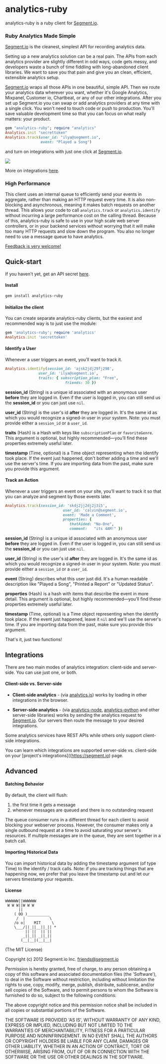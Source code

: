 analytics-ruby
==============

analytics-ruby is a ruby client for [Segment.io](https://segment.io).

### Ruby Analytics Made Simple

[Segment.io](https://segment.io) is the cleanest, simplest API for recording analytics data.

Setting up a new analytics solution can be a real pain. The APIs from each analytics provider are slightly different in odd ways, code gets messy, and developers waste a bunch of time fiddling with long-abandoned client libraries. We want to save you that pain and give you an clean, efficient, extensible analytics setup.

[Segment.io](https://segment.io) wraps all those APIs in one beautiful, simple API. Then we route your analytics data wherever you want, whether it's Google Analytics, Mixpanel, Customer io, Chartbeat, or any of our other integrations. After you set up Segment.io you can swap or add analytics providers at any time with a single click. You won't need to touch code or push to production. You'll save valuable development time so that you can focus on what really matters: your product.

```ruby
gem "analytics-ruby"; require "analytics"
Analytics.init "secrettoken"
Analytics.track(user_id: "ilya@segment.io", 
                event: "Played a Song")
```

and turn on integrations with just one click at [Segment.io](https://segment.io).

![](http://i.imgur.com/YnBWI.png)

More on integrations [here](#integrations).

### High Performance

This client uses an internal queue to efficiently send your events in aggregate, rather than making an HTTP
request every time. It is also non-blocking and asynchronous, meaning it makes batch requests on another thread. This allows your code to call `analytics.track` or `analytics.identify` without incurring a large performance cost on the calling thread. Because of this, analytics-ruby is safe to use in your high scale web server controllers, or in your backend services
without worrying that it will make too many HTTP requests and slow down the program. You also no longer need to use a message queue to have analytics.

[Feedback is very welcome!](mailto:friends@segment.io)

## Quick-start

If you haven't yet, get an API secret [here](https://segment.io).

#### Install
```bash
gem install analytics-ruby
```

#### Initialize the client

You can create separate analytics-ruby clients, but the easiest and recommended way is to just use the module:

```ruby
gem 'analytics-ruby'; require 'analytics'
Analytics.init 'secrettoken'
```

#### Identify a User

Whenever a user triggers an event, you’ll want to track it.

```ruby
Analytics.identify(session_id: 'ajsk2jdj29fj298', 
               user_id: 'ilya@segment.io', 
               traits: { subscription_plan: "Free",
                           friends: 30 })
```

**session_id** (String) is a unique id associated with an anonymous user **before** they are logged in. Even if the user
is logged in, you can still send us the **session_id** or you can just use `nil`.

**user_id** (String) is the user's id **after** they are logged in. It's the same id as which you would recognize a signed-in user in your system. Note: you must provide either a `session_id` or a `user_id`.

**traits** (Hash) is a Hash with keys like `subscriptionPlan` or `favoriteGenre`. This argument is optional, but highly recommended—you’ll find these properties extremely useful later.

**timestamp** (Time, optional) is a Time object representing when the identify took place. If the event just happened, don't bother adding a time and we'll use the server's time. If you are importing data from the past, make sure you provide this argument.

#### Track an Action

Whenever a user triggers an event on your site, you’ll want to track it so that you can analyze and segment by those events later.

```ruby
Analytics.track(session_id: 'skdj2jj2dj2j3i5', 
                          user_id: 'calvin@segment.io', 
                          event: 'Made a Comment', 
                          properties: {
                             thatAided: "No-One",
                             comment:   "its 4AM!" })
```


**session_id** (String) is a unique id associated with an anonymous user **before** they are logged in. Even if the user
is logged in, you can still send us the **session_id** or you can just use `nil`.

**user_id** (String) is the user's id **after** they are logged in. It's the same id as which you would recognize a signed-in user in your system. Note: you must provide either a `session_id` or a `user_id`.

**event** (String) describes what this user just did. It's a human readable description like "Played a Song", "Printed a Report" or "Updated Status".

**properties** (Hash) is a hash with items that describe the event in more detail. This argument is optional, but highly recommended—you’ll find these properties extremely useful later.

**timestamp** (Time, optional) is a Time object representing when the identify took place. If the event just happened, leave it `nil` and we'll use the server's time. If you are importing data from the past, make sure you provide this argument.

That's it, just two functions!

## Integrations

There are two main modes of analytics integration: client-side and server-side. You can use just one, or both.

#### Client-side vs. Server-side

* **Client-side analytics** - (via [analytics.js](https://github.com/segmentio/analytics.js)) works by loading in other integrations
in the browser.

* **Server-side analytics** - (via [analytics-node](https://github.com/segmentio/analytics-node), [analytics-python](https://github.com/segmentio/analytics-python) and other server-side libraries) works
by sending the analytics request to [Segment.io](https://segment.io). Our servers then route the message to your desired integrations.

Some analytics services have REST APIs while others only support client-side integrations.

You can learn which integrations are supported server-side vs. client-side on your [project's integrations]((https://segment.io) page.

## Advanced

#### Batching Behavior

By default, the client will flush:

1. the first time it gets a message
1. whenever messages are queued and there is no outstanding request

The queue consumer runs in a different thread for each client to avoid blocking your webserver process. However, the consumer makes only a single outbound request at a time to avoid saturating your server's resources. If multiple messages are in the queue, they are sent together in a batch call.

#### Importing Historical Data

You can import historical data by adding the timestamp argument (of type
Time) to the identify / track calls. Note: if you are tracking
things that are happening now, we prefer that you leave the timestamp out and
let our servers timestamp your requests.

#### License

```
WWWWWW||WWWWWW
 W W W||W W W
      ||
    ( OO )__________
     /  |           \
    /o o|    MIT     \
    \___/||_||__||_|| *
         || ||  || ||
        _||_|| _||_||
       (__|__|(__|__|
```

(The MIT License)

Copyright (c) 2012 Segment.io Inc. <friends@segment.io>

Permission is hereby granted, free of charge, to any person obtaining a copy of this software and associated documentation files (the 'Software'), to deal in the Software without restriction, including without limitation the rights to use, copy, modify, merge, publish, distribute, sublicense, and/or sell copies of the Software, and to permit persons to whom the Software is furnished to do so, subject to the following conditions:

The above copyright notice and this permission notice shall be included in all copies or substantial portions of the Software.

THE SOFTWARE IS PROVIDED 'AS IS', WITHOUT WARRANTY OF ANY KIND, EXPRESS OR IMPLIED, INCLUDING BUT NOT LIMITED TO THE WARRANTIES OF MERCHANTABILITY, FITNESS FOR A PARTICULAR PURPOSE AND NONINFRINGEMENT. IN NO EVENT SHALL THE AUTHORS OR COPYRIGHT HOLDERS BE LIABLE FOR ANY CLAIM, DAMAGES OR OTHER LIABILITY, WHETHER IN AN ACTION OF CONTRACT, TORT OR OTHERWISE, ARISING FROM, OUT OF OR IN CONNECTION WITH THE SOFTWARE OR THE USE OR OTHER DEALINGS IN THE SOFTWARE.